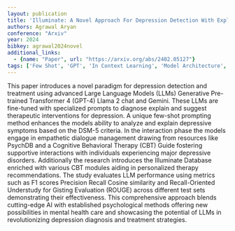 ```yaml
---
layout: publication
title: 'Illuminate: A Novel Approach For Depression Detection With Explainable Analysis And Proactive Therapy Using Prompt Engineering'
authors: Agrawal Aryan
conference: "Arxiv"
year: 2024
bibkey: agrawal2024novel
additional_links:
  - {name: "Paper", url: "https://arxiv.org/abs/2402.05127"}
tags: ['Few Shot', 'GPT', 'In Context Learning', 'Model Architecture', 'Pretraining Methods', 'Prompting', 'Reinforcement Learning', 'Transformer']
---
```

This paper introduces a novel paradigm for depression detection and treatment using advanced Large Language Models (LLMs) Generative Pre-trained Transformer 4 (GPT-4) Llama 2 chat and Gemini. These LLMs are fine-tuned with specialized prompts to diagnose explain and suggest therapeutic interventions for depression. A unique few-shot prompting method enhances the models ability to analyze and explain depressive symptoms based on the DSM-5 criteria. In the interaction phase the models engage in empathetic dialogue management drawing from resources like PsychDB and a Cognitive Behavioral Therapy (CBT) Guide fostering supportive interactions with individuals experiencing major depressive disorders. Additionally the research introduces the Illuminate Database enriched with various CBT modules aiding in personalized therapy recommendations. The study evaluates LLM performance using metrics such as F1 scores Precision Recall Cosine similarity and Recall-Oriented Understudy for Gisting Evaluation (ROUGE) across different test sets demonstrating their effectiveness. This comprehensive approach blends cutting-edge AI with established psychological methods offering new possibilities in mental health care and showcasing the potential of LLMs in revolutionizing depression diagnosis and treatment strategies.
